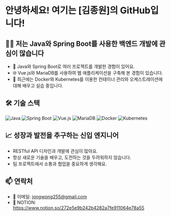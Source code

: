 # 안녕하세요! 여기는 [김종원]의 GitHub입니다!

## 👨‍💻 저는 Java와 Spring Boot를 사용한 백엔드 개발에 관심이 많습니다

- 💼 Java와 Spring Boot로 여러 프로젝트를 개발한 경험이 있어요.
- 🌐 Vue.js와 MariaDB를 사용하여 웹 애플리케이션을 구축해 본 경험이 있습니다.
- 🚀 최근에는 Docker와 Kubernetes를 이용한 컨테이너 관리와 오케스트레이션에 대해 배우고 실습 중입니다.

## 🛠 기술 스택

![Java](https://img.shields.io/badge/Java-007396?style=for-the-badge&logo=java&logoColor=white)
![Spring Boot](https://img.shields.io/badge/Spring_Boot-6DB33F?style=for-the-badge&logo=spring-boot&logoColor=white)
![Vue.js](https://img.shields.io/badge/Vue.js-4FC08D?style=for-the-badge&logo=vue.js&logoColor=white)
![MariaDB](https://img.shields.io/badge/MariaDB-003545?style=for-the-badge&logo=mariadb&logoColor=white)
![Docker](https://img.shields.io/badge/Docker-2496ED?style=for-the-badge&logo=docker&logoColor=white)
![Kubernetes](https://img.shields.io/badge/kubernetes-326CE5?style=for-the-badge&logo=kubernetes&logoColor=white)

## 📈 성장과 발전을 추구하는 신입 엔지니어

- RESTful API 디자인과 개발에 관심이 많아요.
- 항상 새로운 기술을 배우고, 도전하는 것을 두려워하지 않습니다.
- 팀 프로젝트에서 소통과 협업을 중요하게 생각해요.

## 📫 연락처

- 📧 이메일: jongwong255@gmail.com
- 🔗 NOTION: https://www.notion.so/272e5e9b242b4282a7fe911064e78a55
